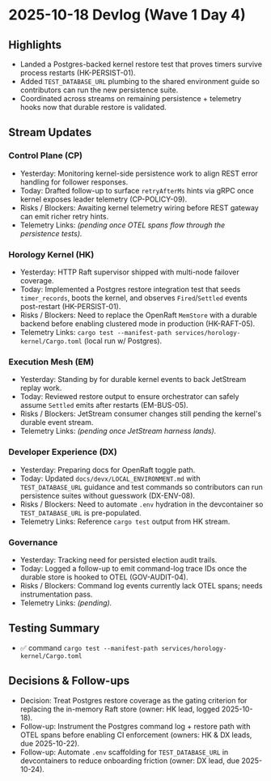 # 2025-10-18 Devlog (Wave 1 Day 4)

## Highlights
- Landed a Postgres-backed kernel restore test that proves timers survive process restarts (HK-PERSIST-01).
- Added `TEST_DATABASE_URL` plumbing to the shared environment guide so contributors can run the new persistence suite.
- Coordinated across streams on remaining persistence + telemetry hooks now that durable restore is validated.

## Stream Updates
### Control Plane (CP)
- Yesterday: Monitoring kernel-side persistence work to align REST error handling for follower responses.
- Today: Drafted follow-up to surface `retryAfterMs` hints via gRPC once kernel exposes leader telemetry (CP-POLICY-09).
- Risks / Blockers: Awaiting kernel telemetry wiring before REST gateway can emit richer retry hints.
- Telemetry Links: _(pending once OTEL spans flow through the persistence tests)._ 

### Horology Kernel (HK)
- Yesterday: HTTP Raft supervisor shipped with multi-node failover coverage.
- Today: Implemented a Postgres restore integration test that seeds `timer_records`, boots the kernel, and observes `Fired`/`Settled` events post-restart (HK-PERSIST-01).
- Risks / Blockers: Need to replace the OpenRaft `MemStore` with a durable backend before enabling clustered mode in production (HK-RAFT-05).
- Telemetry Links: `cargo test --manifest-path services/horology-kernel/Cargo.toml` (local run w/ Postgres).

### Execution Mesh (EM)
- Yesterday: Standing by for durable kernel events to back JetStream replay work.
- Today: Reviewed restore output to ensure orchestrator can safely assume `Settled` emits after restarts (EM-BUS-05).
- Risks / Blockers: JetStream consumer changes still pending the kernel's durable event stream.
- Telemetry Links: _(pending once JetStream harness lands)._ 

### Developer Experience (DX)
- Yesterday: Preparing docs for OpenRaft toggle path.
- Today: Updated `docs/devx/LOCAL_ENVIRONMENT.md` with `TEST_DATABASE_URL` guidance and test commands so contributors can run persistence suites without guesswork (DX-ENV-08).
- Risks / Blockers: Need to automate `.env` hydration in the devcontainer so `TEST_DATABASE_URL` is pre-populated.
- Telemetry Links: Reference `cargo test` output from HK stream.

### Governance
- Yesterday: Tracking need for persisted election audit trails.
- Today: Logged a follow-up to emit command-log trace IDs once the durable store is hooked to OTEL (GOV-AUDIT-04).
- Risks / Blockers: Command log events currently lack OTEL spans; needs instrumentation pass.
- Telemetry Links: _(pending)._ 

## Testing Summary
- ✅ command `cargo test --manifest-path services/horology-kernel/Cargo.toml`

## Decisions & Follow-ups
- Decision: Treat Postgres restore coverage as the gating criterion for replacing the in-memory Raft store (owner: HK lead, logged 2025-10-18).
- Follow-up: Instrument the Postgres command log + restore path with OTEL spans before enabling CI enforcement (owners: HK & DX leads, due 2025-10-22).
- Follow-up: Automate `.env` scaffolding for `TEST_DATABASE_URL` in devcontainers to reduce onboarding friction (owner: DX lead, due 2025-10-24).
